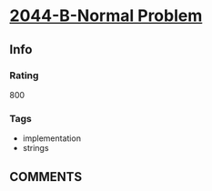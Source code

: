 # [2044-B-Normal Problem](https://codeforces.com/problemset/problem/2044/B)

## Info

### Rating

800

### Tags

- implementation
- strings

## __COMMENTS__

> 

